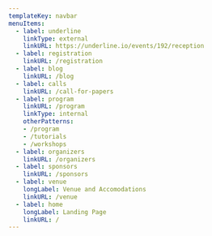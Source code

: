 ```yaml
---
templateKey: navbar
menuItems:
  - label: underline
    linkType: external
    linkURL: https://underline.io/events/192/reception
  - label: registration
    linkURL: /registration
  - label: blog
    linkURL: /blog
  - label: calls
    linkURL: /call-for-papers
  - label: program
    linkURL: /program
    linkType: internal
    otherPatterns:
    - /program
    - /tutorials
    - /workshops
  - label: organizers
    linkURL: /organizers
  - label: sponsors
    linkURL: /sponsors
  - label: venue
    longLabel: Venue and Accomodations
    linkURL: /venue
  - label: home
    longLabel: Landing Page
    linkURL: /
---
```


